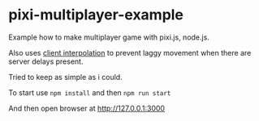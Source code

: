 # pixi-multiplayer-example

Example how to make multiplayer game with pixi.js, node.js.

Also uses [client interpolation](https://www.gabrielgambetta.com/entity-interpolation.html) to prevent laggy movement when there are server delays present.

Tried to keep as simple as i could.

To start use  `npm install` and then `npm run start`

And then open browser at http://127.0.0.1:3000
